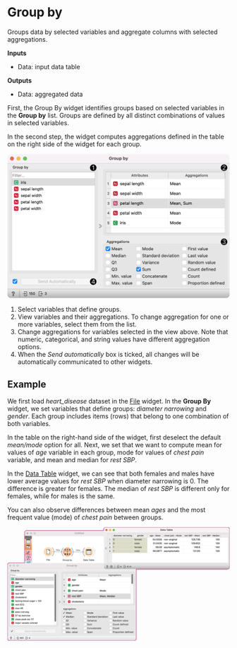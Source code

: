 Group by
========

Groups data by selected variables and aggregate columns with selected aggregations.

**Inputs**

- Data: input data table

**Outputs**

- Data: aggregated data

First, the Group By widget identifies groups based on selected variables in the **Group by** list. Groups are defined by all distinct combinations of values in selected variables.

In the second step, the widget computes aggregations defined in the table on the right side of the widget for each group.

![](images/GroupBy-stamped.png)

1. Select variables that define groups.
2. View variables and their aggregations. To change aggregation for one or more variables, select them from the list.
3. Change aggregations for variables selected in the view above. Note that numeric, categorical, and string values have different aggregation options.
4. When the *Send automatically* box is ticked, all changes will be automatically communicated to other widgets.

Example
-------

We first load *heart_disease* dataset in the [File](../data/file.md) widget. In the **Group By** widget, we set variables that define groups: *diameter narrowing* and *gender*. Each group includes items (rows) that belong to one combination of both variables. 

In the table on the right-hand side of the widget, first deselect the default *mean/mode* option for all. Next, we set that we want to compute mean for values of *age* variable in each group, mode for values of *chest pain* variable, and mean and median for *rest SBP*.

In the [Data Table](../data/datatable.md) widget, we can see that both females and males have lower average values for *rest SBP* when diameter narrowing is 0. The difference is greater for females. The median of *rest SBP* is different only for females, while for males is the same.

You can also observe differences between mean *ages* and the most frequent value (mode) of *chest pain* between groups.

![](images/GroupBy-Example.png)
